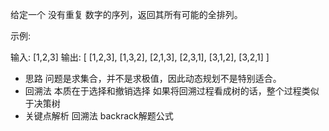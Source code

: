 给定一个 没有重复 数字的序列，返回其所有可能的全排列。

示例:

输入: [1,2,3]
输出:
[
  [1,2,3],
  [1,3,2],
  [2,1,3],
  [2,3,1],
  [3,1,2],
  [3,2,1]
]
- 思路
  问题是求集合，并不是求极值，因此动态规划不是特别适合。
- 回溯法
  本质在于选择和撤销选择
  如果将回溯过程看成树的话，整个过程类似于决策树
- 关键点解析
  回溯法
  backrack解题公式